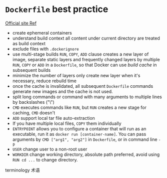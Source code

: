 # `Dockerfile` best practice

[Official site Ref](https://docs.docker.com/develop/develop-images/dockerfile_best-practices/)

- create ephemeral containers
- understand build context  all content under current directory are treated as build context
- exclude files with `.dockerignore`
- use multi-stage builds  `RUN`, `COPY`, `ADD` clause creates a new layer of image, separate static layers and frequently changed layers by multiple `RUN`, `COPY` or `ADD` in a `Dockerfile`, so that Docker can use *build cache* in subsequent builds
- minimize the number of layers  only create new layer when it's necessary, reduce rebuild time
- once the cache is invalidated, all subsequent `Dockerfile` commands generate new images and the cache is not used.
- split long commands or command with many arguments to multiple lines by backslashes ("\\")
- `CMD` executes commands like `RUN`, but `RUN` creates a new stage for caching, `CMD` doesn't
- `ADD` support local tar file auto-extraction
- If you have multiple local files, `COPY` them individually
- `ENTRYPOINT`  allows you to configure a container that will run as an executable, run it as `docker run [container-name]`. You can pass arguments by `CMD ["arg1", "arg2"]` in `Dockerfile`, or in command line `-p`
- `USER`  change user to a non-root user
- `WORKDIR`  change working directory, absolute path preferred, avoid using `RUN cd ...` to change directory.



terminology  术语



